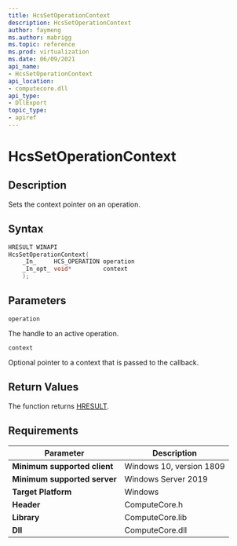 ```yaml
---
title: HcsSetOperationContext
description: HcsSetOperationContext
author: faymeng
ms.author: mabrigg
ms.topic: reference
ms.prod: virtualization
ms.date: 06/09/2021
api_name:
- HcsSetOperationContext
api_location:
- computecore.dll
api_type:
- DllExport
topic_type: 
- apiref
---
```

# HcsSetOperationContext

## Description

Sets the context pointer on an operation.

## Syntax

```cpp
HRESULT WINAPI
HcsSetOperationContext(
    _In_     HCS_OPERATION operation
    _In_opt_ void*         context
    );


```

## Parameters

`operation`

The handle to an active operation.

`context`

Optional pointer to a context that is passed to the callback.

## Return Values

The function returns [HRESULT](./HCSHResult.md).

## Requirements

|Parameter|Description|
|---|---|
| **Minimum supported client** | Windows 10, version 1809 |
| **Minimum supported server** | Windows Server 2019 |
| **Target Platform** | Windows |
| **Header** | ComputeCore.h |
| **Library** | ComputeCore.lib |
| **Dll** | ComputeCore.dll |